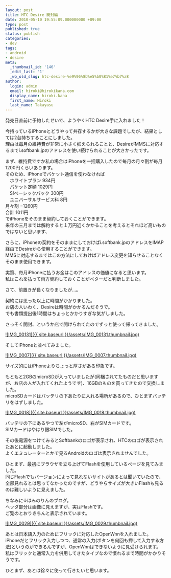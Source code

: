 ```yaml
---
layout: post
title: HTC Desire 開封編
date: 2010-05-10 19:55:09.000000000 +09:00
type: post
published: true
status: publish
categories:
- dev
tags:
- android
- desire
meta:
  _thumbnail_id: '146'
  _edit_last: '1'
  _wp_old_slug: htc-desire-%e9%96%8b%e5%b0%81%e7%b7%a8
author:
  login: admin
  email: hiroki@hirokikana.com
  display_name: hiroki.kana
  first_name: Hiroki
  last_name: Takayasu
---
```

発売日直前に予約したせいで、ようやくHTC Desire手に入れました！

今持っているiPhoneとどうやって共存するかが大きな課題でしたが、結果としては2台持ちすることにしました。  
理由は毎月の維持費が非常に小さく抑えられることと、DesireがMMSに対応するまでi.softbank.jpのアドレスを使い続けられることが大きかったです。

まず、維持費ですか私の場合はiPhoneを一括購入したので毎月の月々割が毎月1200円くらいあります。  
そのため、iPhoneでパケット通信を使わなければ  
　ホワイトプラン 934円  
　パケット定額 1029円  
　S!ベーシックパック 300円  
　ユニバーサルサービス料 8円  
月々割 −1260円  
合計 1011円  
でiPhoneをそのまま契約しておくことができます。  
来年の三月までは解約すると１万円近くかかることを考えるとそれほど高いものではないと思います、

さらに、iPhoneの契約をそのままにしておけばi.softbank.jpのアドレスをIMAP経由でDesireから使用することができます。  
MMSに対応するまではこの方法にしておけばアドレス変更を知らせることなくそのまま使用できます。

実質、毎月iPhoneに払うお金はこのアドレスの価値になると思います。  
私はこれを払って両方契約しておくことがベターだと判断しました。

さて、前置きが長くなりましたが…。

契約には思った以上に時間がかかりました。  
お店の人いわく、Desireは時間がかかるんだそうで。  
でも書類提出後1時間はちょっとかかりすぎな気がしました。

さっそく開封、というか店で開けられてたのでずっと使って帰ってきました。

[![IMG_00131]({{ site.baseurl }}/assets/IMG_00131.thumbnail.jpg)](http://blog.hirokikana.com/wp-content/uploads/2010/05/IMG_00131.jpg "IMG_00131" )

そしてiPhoneと並べてみました。

[![IMG_0007]({{ site.baseurl }}/assets/IMG_0007.thumbnail.jpg)](http://blog.hirokikana.com/wp-content/uploads/2010/05/IMG_0007.jpg "IMG_0007" )

サイズ的にはiPhoneよりちょっと厚さがある印象です。

もともと2GBのmicroSDが入っていましたが(同梱されてたものだと思いますが、お店の人が入れてくれたようです)、16GBのものを買ってきたので交換しました。  
microSDカードはバッテリの下あたりに入れる場所があるので、ひとまずバッテリをはずしました。

[![IMG_0018]({{ site.baseurl }}/assets/IMG_0018.thumbnail.jpg)](http://blog.hirokikana.com/wp-content/uploads/2010/05/IMG_0018.jpg "IMG_0018" )

バッテリの下にあるやつで左がmicroSD、右がSIMカードです。  
SIMカードはやはり銀SIMでした。

その後電源をつけてみるとSoftbankのロゴが表示され、HTCのロゴが表示されたあとに起動しました。  
よくエミュレーターとかで見るAndroidのロゴは表示されませんでした。

ひとまず、最初にブラウザを立ち上げてFlashを使用しているページを見てみました。  
同じFlashでもバージョンによって見れないサイトがあるとは聞いていたので、全部見れるとは思ってなかったのですが、どうやらサイズが大きいFlashも見るのは難しいように見えました。

ちなみに↓はみのりんのブログ。  
ヘッダ部分は画像に見えますが、実はFlashです。  
ご覧のとおりきちんと表示されています。

[![IMG_0029]({{ site.baseurl }}/assets/IMG_0029.thumbnail.jpg)](http://blog.hirokikana.com/wp-content/uploads/2010/05/IMG_0029.jpg "IMG_0029" )

あとは日本語入力のためにフリックに対応したOpenWnnを入れました。  
iPhoneだとフリック入力しつつ、通常の入力(ボタンを何回も押して入力する方法)というのができるんですが、OpenWnnはできないように見受けられます。  
私はフリックと通常入力を併用してきたタイプなので慣れるまで時間がかかりそうです。

ひとまず、あとは徐々に使って行きたいと思います。
